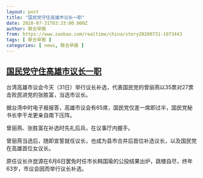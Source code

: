 ```yaml
---
layout: post
title: "国民党守住高雄巿议长一职"
date: 2020-07-31T03:33:00.000Z
author: 联合早报
from: https://www.zaobao.com/realtime/china/story20200731-1073443
tags: [ 联合早报 ]
categories: [ news, 联合早报 ]
---
```

<!--1596166380000-->
[国民党守住高雄巿议长一职](https://www.zaobao.com/realtime/china/story20200731-1073443)
------

<div>
<p>台湾高雄巿议会今天（31日）举行议长补选，代表国民党的曾丽燕以35票对27票击败民进党的张胜富，当选巿议长。</p><p>据台湾中时电子报报答，高雄巿议会有65席，国民党仅差一席即过半，国民党秘书长李干龙更亲自南下压阵。</p><p>曾丽燕、张胜富在补选时先礼后兵，在议事厅内握手。</p><section id="imu"><div id="dfp-ad-imu1-wrapper" class="dfp-tag-wrapper"><div id="dfp-ad-imu1" class="dfp-tag-wrapper"></div></div></section><p>曾丽燕当选后，随即宣誓就任议长，也成为县巿合并后首位补选议长，以及国民党在高雄首位女议长。</p><p>原任议长许崑源在6月6日罢免时任市长韩国瑜的公投结果出炉，跳楼自尽，终年63岁，市议会因而举行议长补选。</p><div id="innity-in-post"></div><div id="dfp-ad-midarticlespecial-wrapper" class="dfp-tag-wrapper"><div id="dfp-ad-midarticlespecial" class="dfp-tag-wrapper"></div></div>
</div>
